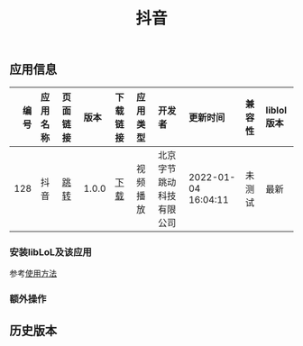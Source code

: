 ﻿---
id: 128
title: 抖音
toc: true
weight: 128
---

## 应用信息 
|   编号 | 应用名称   | 页面链接                                       | 版本    | 下载链接                                                                     | 应用类型   | 开发者          | 更新时间                | 兼容性   | liblol版本   |
|-----:|:-------|:-------------------------------------------|:------|:-------------------------------------------------------------------------|:-------|:-------------|:--------------------|:------|:-----------|
|  128 | 抖音     | [跳转](http://app.loongapps.cn/#/detail/128) | 1.0.0 | [下载](http://113.24.212.22:8090/upload/file/douyin_1.0.0_loongarch64.deb) | 视频播放   | 北京字节跳动科技有限公司 | 2022-01-04 16:04:11 | 未测试   | 最新         |
### 安装libLoL及该应用 
参考[使用方法](/docs/usage) 
### 额外操作 


## 历史版本 
 